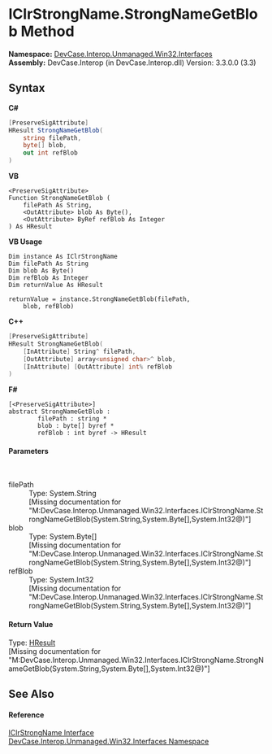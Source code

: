 # IClrStrongName.StrongNameGetBlob Method 
 

**Namespace:**&nbsp;<a href="N_DevCase_Interop_Unmanaged_Win32_Interfaces">DevCase.Interop.Unmanaged.Win32.Interfaces</a><br />**Assembly:**&nbsp;DevCase.Interop (in DevCase.Interop.dll) Version: 3.3.0.0 (3.3)

## Syntax

**C#**<br />
``` C#
[PreserveSigAttribute]
HResult StrongNameGetBlob(
	string filePath,
	byte[] blob,
	out int refBlob
)
```

**VB**<br />
``` VB
<PreserveSigAttribute>
Function StrongNameGetBlob ( 
	filePath As String,
	<OutAttribute> blob As Byte(),
	<OutAttribute> ByRef refBlob As Integer
) As HResult
```

**VB Usage**<br />
``` VB Usage
Dim instance As IClrStrongName
Dim filePath As String
Dim blob As Byte()
Dim refBlob As Integer
Dim returnValue As HResult

returnValue = instance.StrongNameGetBlob(filePath, 
	blob, refBlob)
```

**C++**<br />
``` C++
[PreserveSigAttribute]
HResult StrongNameGetBlob(
	[InAttribute] String^ filePath, 
	[OutAttribute] array<unsigned char>^ blob, 
	[InAttribute] [OutAttribute] int% refBlob
)
```

**F#**<br />
``` F#
[<PreserveSigAttribute>]
abstract StrongNameGetBlob : 
        filePath : string * 
        blob : byte[] byref * 
        refBlob : int byref -> HResult 

```


#### Parameters
&nbsp;<dl><dt>filePath</dt><dd>Type: System.String<br />\[Missing <param name="filePath"/> documentation for "M:DevCase.Interop.Unmanaged.Win32.Interfaces.IClrStrongName.StrongNameGetBlob(System.String,System.Byte[],System.Int32@)"\]</dd><dt>blob</dt><dd>Type: System.Byte[]<br />\[Missing <param name="blob"/> documentation for "M:DevCase.Interop.Unmanaged.Win32.Interfaces.IClrStrongName.StrongNameGetBlob(System.String,System.Byte[],System.Int32@)"\]</dd><dt>refBlob</dt><dd>Type: System.Int32<br />\[Missing <param name="refBlob"/> documentation for "M:DevCase.Interop.Unmanaged.Win32.Interfaces.IClrStrongName.StrongNameGetBlob(System.String,System.Byte[],System.Int32@)"\]</dd></dl>

#### Return Value
Type: <a href="T_DevCase_Interop_Unmanaged_Win32_Enums_HResult">HResult</a><br />\[Missing <returns> documentation for "M:DevCase.Interop.Unmanaged.Win32.Interfaces.IClrStrongName.StrongNameGetBlob(System.String,System.Byte[],System.Int32@)"\]

## See Also


#### Reference
<a href="T_DevCase_Interop_Unmanaged_Win32_Interfaces_IClrStrongName">IClrStrongName Interface</a><br /><a href="N_DevCase_Interop_Unmanaged_Win32_Interfaces">DevCase.Interop.Unmanaged.Win32.Interfaces Namespace</a><br />